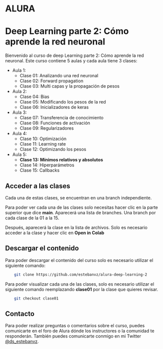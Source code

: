# ALURA
# Deep Learning parte 2: Cómo aprende la red neuronal
Bienvenido al curso de deep Learning parte 2: Cómo aprende la red neuronal.
Este curso contiene 5 aulas y cada aula tiene 3 clases:
* Aula 1:
  * Clase 01: Analizando una red neuronal
  * Clase 02: Forward propagation
  * Clase 03: Multi capas y la propagación de pesos
* Aula 2:
  * Clase 04: Bias
  * Clase 05: Modificando los pesos de la red
  * Clase 06: Inicializadores de keras
* Aula 3: 
  * Clase 07: Transferencia de conocimiento
  * Clase 08: Funciones de activación
  * Clase 09: Regularizadores
* Aula 4: 
  * Clase 10: Optimización
  * Clase 11: Learning rate 
  * Clase 12: Optimizando los pesos
* Aula 5: 
  * **Clase 13: Mínimos relativos y absolutos**
  * Clase 14: Hiperparámetros
  * Clase 15: Callbacks

## Acceder a las clases

Cada una de estas clases, se encuentran en una branch independiente.

Para poder ver cada una de las clases solo necesitas hacer clic en la parte 
superior que dice **main**. Aparecerá una lista de branches.
Una branch por cada clase de la 01 a la 15.

Después, aparecerá la clase en la lista de archivos. Solo es necesario acceder
a la clase y hacer clic en **Open in Colab** 

## Descargar el contenido

Para poder descargar el contenido del curso solo es necesario utilizar
el siguiente comando:

```bash
    git clone https://github.com/estebanvz/alura-deep-learning-2
```

Para poder visualizar cada una de las clases, solo es necesario utilizar el
siguiente comando reemplazando **clase01** por la clase que quieres revisar.

```bash
    git checkout clase01
```
## Contacto
Para poder realizar preguntas o comentarios sobre el curso, puedes comunicarte
en el foro de Alura dónde los instructores o la comunidad te responderán. 
También puedes comunicarte conmigo en mi Twitter [@ds_estebanvz](https://twitter.com/ds_estebanvz).
